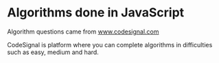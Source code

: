 # Algorithms done in JavaScript

Algorithm questions came from www.codesignal.com

CodeSignal is platform where you can complete algorithms in difficulties such as easy, medium and hard.



